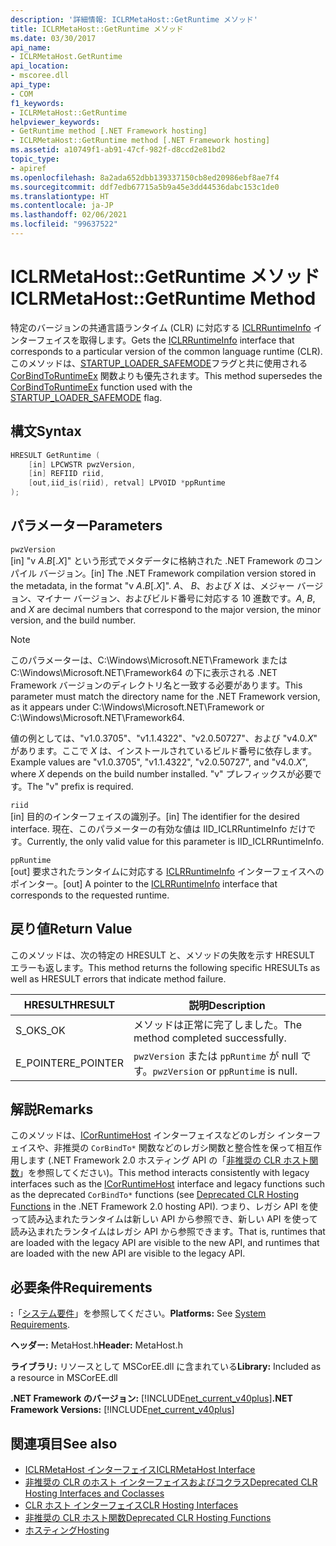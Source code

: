 ```yaml
---
description: '詳細情報: ICLRMetaHost::GetRuntime メソッド'
title: ICLRMetaHost::GetRuntime メソッド
ms.date: 03/30/2017
api_name:
- ICLRMetaHost.GetRuntime
api_location:
- mscoree.dll
api_type:
- COM
f1_keywords:
- ICLRMetaHost::GetRuntime
helpviewer_keywords:
- GetRuntime method [.NET Framework hosting]
- ICLRMetaHost::GetRuntime method [.NET Framework hosting]
ms.assetid: a10749f1-ab91-47cf-982f-d8ccd2e81bd2
topic_type:
- apiref
ms.openlocfilehash: 8a2ada652dbb139337150cb8ed20986ebf8ae7f4
ms.sourcegitcommit: ddf7edb67715a5b9a45e3dd44536dabc153c1de0
ms.translationtype: HT
ms.contentlocale: ja-JP
ms.lasthandoff: 02/06/2021
ms.locfileid: "99637522"
---
```

# <a name="iclrmetahostgetruntime-method"></a><span data-ttu-id="18ce5-103">ICLRMetaHost::GetRuntime メソッド</span><span class="sxs-lookup"><span data-stu-id="18ce5-103">ICLRMetaHost::GetRuntime Method</span></span>

<span data-ttu-id="18ce5-104">特定のバージョンの共通言語ランタイム (CLR) に対応する [ICLRRuntimeInfo](iclrruntimeinfo-interface.md) インターフェイスを取得します。</span><span class="sxs-lookup"><span data-stu-id="18ce5-104">Gets the [ICLRRuntimeInfo](iclrruntimeinfo-interface.md) interface that corresponds to a particular version of the common language runtime (CLR).</span></span> <span data-ttu-id="18ce5-105">このメソッドは、[STARTUP_LOADER_SAFEMODE](startup-flags-enumeration.md)フラグと共に使用される [CorBindToRuntimeEx](corbindtoruntimeex-function.md) 関数よりも優先されます。</span><span class="sxs-lookup"><span data-stu-id="18ce5-105">This method supersedes the [CorBindToRuntimeEx](corbindtoruntimeex-function.md) function used with the [STARTUP_LOADER_SAFEMODE](startup-flags-enumeration.md) flag.</span></span>  
  
## <a name="syntax"></a><span data-ttu-id="18ce5-106">構文</span><span class="sxs-lookup"><span data-stu-id="18ce5-106">Syntax</span></span>  
  
```cpp  
HRESULT GetRuntime (  
    [in] LPCWSTR pwzVersion,  
    [in] REFIID riid,  
    [out,iid_is(riid), retval] LPVOID *ppRuntime  
);  
```  
  
## <a name="parameters"></a><span data-ttu-id="18ce5-107">パラメーター</span><span class="sxs-lookup"><span data-stu-id="18ce5-107">Parameters</span></span>  

 `pwzVersion`  
 <span data-ttu-id="18ce5-108">[in] "v *A*.*B*[.*X*]" という形式でメタデータに格納された .NET Framework のコンパイル バージョン。</span><span class="sxs-lookup"><span data-stu-id="18ce5-108">[in] The .NET Framework compilation version stored in the metadata, in the format "v *A*.*B*[.*X*]".</span></span> <span data-ttu-id="18ce5-109">*A*、 *B*、および *X* は、メジャー バージョン、マイナー バージョン、およびビルド番号に対応する 10 進数です。</span><span class="sxs-lookup"><span data-stu-id="18ce5-109">*A*, *B*, and *X* are decimal numbers that correspond to the major version, the minor version, and the build number.</span></span>  
  
> [!NOTE]
> <span data-ttu-id="18ce5-110">このパラメーターは、C:\Windows\Microsoft.NET\Framework または C:\Windows\Microsoft.NET\Framework64 の下に表示される .NET Framework バージョンのディレクトリ名と一致する必要があります。</span><span class="sxs-lookup"><span data-stu-id="18ce5-110">This parameter must match the directory name for the .NET Framework version, as it appears under C:\Windows\Microsoft.NET\Framework or C:\Windows\Microsoft.NET\Framework64.</span></span>  
  
 <span data-ttu-id="18ce5-111">値の例としては、"v1.0.3705"、"v1.1.4322"、"v2.0.50727"、および "v4.0.*X*" があります。ここで *X* は、インストールされているビルド番号に依存します。</span><span class="sxs-lookup"><span data-stu-id="18ce5-111">Example values are "v1.0.3705", "v1.1.4322", "v2.0.50727", and "v4.0.*X*", where *X* depends on the build number installed.</span></span> <span data-ttu-id="18ce5-112">"v" プレフィックスが必要です。</span><span class="sxs-lookup"><span data-stu-id="18ce5-112">The "v" prefix is required.</span></span>  
  
 `riid`  
 <span data-ttu-id="18ce5-113">[in] 目的のインターフェイスの識別子。</span><span class="sxs-lookup"><span data-stu-id="18ce5-113">[in] The identifier for the desired interface.</span></span> <span data-ttu-id="18ce5-114">現在、このパラメーターの有効な値は IID_ICLRRuntimeInfo だけです。</span><span class="sxs-lookup"><span data-stu-id="18ce5-114">Currently, the only valid value for this parameter is IID_ICLRRuntimeInfo.</span></span>  
  
 `ppRuntime`  
 <span data-ttu-id="18ce5-115">[out] 要求されたランタイムに対応する [ICLRRuntimeInfo](iclrruntimeinfo-interface.md) インターフェイスへのポインター。</span><span class="sxs-lookup"><span data-stu-id="18ce5-115">[out] A pointer to the [ICLRRuntimeInfo](iclrruntimeinfo-interface.md) interface that corresponds to the requested runtime.</span></span>  
  
## <a name="return-value"></a><span data-ttu-id="18ce5-116">戻り値</span><span class="sxs-lookup"><span data-stu-id="18ce5-116">Return Value</span></span>  

 <span data-ttu-id="18ce5-117">このメソッドは、次の特定の HRESULT と、メソッドの失敗を示す HRESULT エラーも返します。</span><span class="sxs-lookup"><span data-stu-id="18ce5-117">This method returns the following specific HRESULTs as well as HRESULT errors that indicate method failure.</span></span>  
  
|<span data-ttu-id="18ce5-118">HRESULT</span><span class="sxs-lookup"><span data-stu-id="18ce5-118">HRESULT</span></span>|<span data-ttu-id="18ce5-119">説明</span><span class="sxs-lookup"><span data-stu-id="18ce5-119">Description</span></span>|  
|-------------|-----------------|  
|<span data-ttu-id="18ce5-120">S_OK</span><span class="sxs-lookup"><span data-stu-id="18ce5-120">S_OK</span></span>|<span data-ttu-id="18ce5-121">メソッドは正常に完了しました。</span><span class="sxs-lookup"><span data-stu-id="18ce5-121">The method completed successfully.</span></span>|  
|<span data-ttu-id="18ce5-122">E_POINTER</span><span class="sxs-lookup"><span data-stu-id="18ce5-122">E_POINTER</span></span>|<span data-ttu-id="18ce5-123">`pwzVersion` または `ppRuntime` が null です。</span><span class="sxs-lookup"><span data-stu-id="18ce5-123">`pwzVersion` or `ppRuntime` is null.</span></span>|  
  
## <a name="remarks"></a><span data-ttu-id="18ce5-124">解説</span><span class="sxs-lookup"><span data-stu-id="18ce5-124">Remarks</span></span>  

 <span data-ttu-id="18ce5-125">このメソッドは、[ICorRuntimeHost](icorruntimehost-interface.md) インターフェイスなどのレガシ インターフェイスや、非推奨の `CorBindTo*` 関数などのレガシ関数と整合性を保って相互作用します (.NET Framework 2.0 ホスティング API の「[非推奨の CLR ホスト関数](deprecated-clr-hosting-functions.md)」を参照してください)。</span><span class="sxs-lookup"><span data-stu-id="18ce5-125">This method interacts consistently with legacy interfaces such as the [ICorRuntimeHost](icorruntimehost-interface.md) interface and legacy functions such as the deprecated `CorBindTo*` functions (see [Deprecated CLR Hosting Functions](deprecated-clr-hosting-functions.md) in the .NET Framework 2.0 hosting API).</span></span> <span data-ttu-id="18ce5-126">つまり、レガシ API を使って読み込まれたランタイムは新しい API から参照でき、新しい API を使って読み込まれたランタイムはレガシ API から参照できます。</span><span class="sxs-lookup"><span data-stu-id="18ce5-126">That is, runtimes that are loaded with the legacy API are visible to the new API, and runtimes that are loaded with the new API are visible to the legacy API.</span></span>  
  
## <a name="requirements"></a><span data-ttu-id="18ce5-127">必要条件</span><span class="sxs-lookup"><span data-stu-id="18ce5-127">Requirements</span></span>  

 <span data-ttu-id="18ce5-128">**:**「[システム要件](../../get-started/system-requirements.md)」を参照してください。</span><span class="sxs-lookup"><span data-stu-id="18ce5-128">**Platforms:** See [System Requirements](../../get-started/system-requirements.md).</span></span>  
  
 <span data-ttu-id="18ce5-129">**ヘッダー:** MetaHost.h</span><span class="sxs-lookup"><span data-stu-id="18ce5-129">**Header:** MetaHost.h</span></span>  
  
 <span data-ttu-id="18ce5-130">**ライブラリ:** リソースとして MSCorEE.dll に含まれている</span><span class="sxs-lookup"><span data-stu-id="18ce5-130">**Library:** Included as a resource in MSCorEE.dll</span></span>  
  
 <span data-ttu-id="18ce5-131">**.NET Framework のバージョン:** [!INCLUDE[net_current_v40plus](../../../../includes/net-current-v40plus-md.md)]</span><span class="sxs-lookup"><span data-stu-id="18ce5-131">**.NET Framework Versions:** [!INCLUDE[net_current_v40plus](../../../../includes/net-current-v40plus-md.md)]</span></span>  
  
## <a name="see-also"></a><span data-ttu-id="18ce5-132">関連項目</span><span class="sxs-lookup"><span data-stu-id="18ce5-132">See also</span></span>

- [<span data-ttu-id="18ce5-133">ICLRMetaHost インターフェイス</span><span class="sxs-lookup"><span data-stu-id="18ce5-133">ICLRMetaHost Interface</span></span>](iclrmetahost-interface.md)
- [<span data-ttu-id="18ce5-134">非推奨の CLR のホスト インターフェイスおよびコクラス</span><span class="sxs-lookup"><span data-stu-id="18ce5-134">Deprecated CLR Hosting Interfaces and Coclasses</span></span>](deprecated-clr-hosting-interfaces-and-coclasses.md)
- [<span data-ttu-id="18ce5-135">CLR ホスト インターフェイス</span><span class="sxs-lookup"><span data-stu-id="18ce5-135">CLR Hosting Interfaces</span></span>](clr-hosting-interfaces.md)
- [<span data-ttu-id="18ce5-136">非推奨の CLR ホスト関数</span><span class="sxs-lookup"><span data-stu-id="18ce5-136">Deprecated CLR Hosting Functions</span></span>](deprecated-clr-hosting-functions.md)
- [<span data-ttu-id="18ce5-137">ホスティング</span><span class="sxs-lookup"><span data-stu-id="18ce5-137">Hosting</span></span>](index.md)
